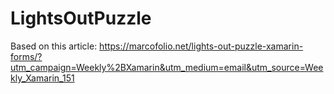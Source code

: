 # LightsOutPuzzle
Based on this article: https://marcofolio.net/lights-out-puzzle-xamarin-forms/?utm_campaign=Weekly%2BXamarin&utm_medium=email&utm_source=Weekly_Xamarin_151
